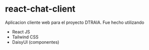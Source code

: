 # react-chat-client

Aplicacion cliente web para el proyecto DTRAIA. Fue hecho utilizando

-   React JS
-   Tailwind CSS
-   DaisyUI (componentes)

